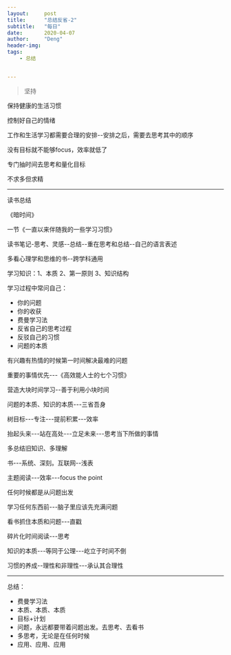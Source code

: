 ```yaml
---
layout:     post
title:      "总结反省-2"
subtitle:   "每日"
date:       2020-04-07
author:     "Deng"
header-img: 
tags:
    - 总结


---
```


> 坚持

保持健康的生活习惯

控制好自己的情绪

工作和生活学习都需要合理的安排--安排之后，需要去思考其中的顺序

没有目标就不能够focus，效率就低了

专门抽时间去思考和量化目标

不求多但求精

-----

读书总结

《暗时间》

一节《一直以来伴随我的一些学习习惯》

读书笔记-思考、灵感--总结--重在思考和总结--自己的语言表述

多看心理学和思维的书--跨学科通用

学习知识：1、本质 2、第一原则 3、知识结构

学习过程中常问自己：

- 你的问题
- 你的收获
- 费曼学习法
- 反省自己的思考过程
- 反驳自己的习惯
- 问题的本质

有兴趣有热情的时候第一时间解决最难的问题

重要的事情优先---《高效能人士的七个习惯》

营造大块时间学习--善于利用小块时间

问题的本质、知识的本质---三省吾身

树目标---专注---提前积累---效率

抬起头来---站在高处---立足未来---思考当下所做的事情

多总结旧知识、多理解

书---系统、深刻。互联网--浅表

主题阅读---效率---focus the point

任何时候都是从问题出发

学习任何东西前---脑子里应该先充满问题

看书抓住本质和问题---直戳

碎片化时间阅读---思考

知识的本质---等同于公理---屹立于时间不倒

习惯的养成--理性和非理性---承认其合理性

----

总结：

- 费曼学习法
- 本质、本质、本质
- 目标+计划
- 问题，永远都要带着问题出发。去思考、去看书
- 多思考，无论是在任何时候
- 应用、应用、应用